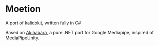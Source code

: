 # Moetion
A port of [kalidokit](https://github.com/yeemachine/kalidokit), written fully in C# 

Based on [Akihabara](https://github.com/vignetteapp/Akihabara), a pure .NET port for Google Mediapipe, inspired of MediaPipeUnity.
